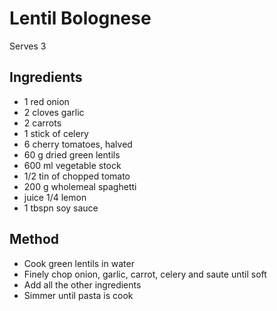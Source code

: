 # Lentil Bolognese

Serves 3

## Ingredients

- 1 red onion
- 2 cloves garlic
- 2 carrots
- 1 stick of celery
- 6 cherry tomatoes, halved
- 60 g dried green lentils
- 600 ml vegetable stock
- 1/2 tin of chopped tomato
- 200 g wholemeal spaghetti
- juice 1/4 lemon
- 1 tbspn soy sauce

## Method

- Cook green lentils in water
- Finely chop onion, garlic, carrot, celery and saute until soft
- Add all the other ingredients
- Simmer until pasta is cook